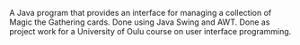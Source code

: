 A Java program that provides an interface for managing a collection of Magic the Gathering cards. Done using Java Swing and AWT. Done as project work for a University of Oulu course on user interface programming.
